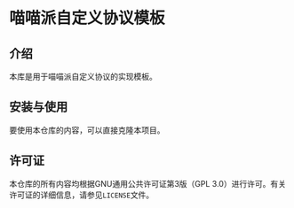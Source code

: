 # 喵喵派自定义协议模板

## 介绍

本库是用于喵喵派自定义协议的实现模板。

## 安装与使用

要使用本仓库的内容，可以直接克隆本项目。

## 许可证

本仓库的所有内容均根据GNU通用公共许可证第3版（GPL 3.0）进行许可。有关许可证的详细信息，请参见`LICENSE`文件。
